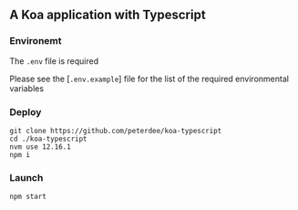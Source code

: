 ## A Koa application with Typescript

### Environemt

The `.env` file is required

Please see the [`.env.example`] file for the list of the required environmental variables

### Deploy

```shell script
git clone https://github.com/peterdee/koa-typescript
cd ./koa-typescript
nvm use 12.16.1
npm i
```

### Launch

```shell script
npm start
```
